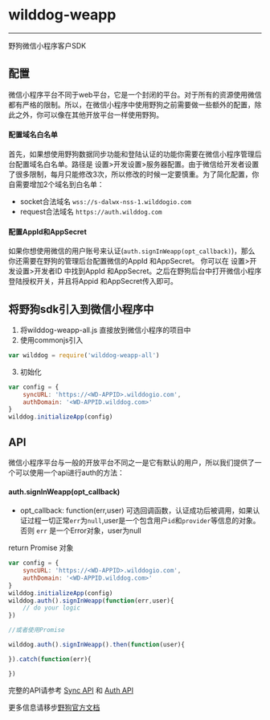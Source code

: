 # wilddog-weapp
----

野狗微信小程序客户SDK

## 配置
微信小程序平台不同于web平台，它是一个封闭的平台。对于所有的资源使用微信都有严格的限制。所以，在微信小程序中使用野狗之前需要做一些额外的配置，除此之外，你可以像在其他开放平台一样使用野狗。

#### 配置域名白名单

首先，如果想使用野狗数据同步功能和登陆认证的功能你需要在微信小程序管理后台配置域名白名单。路径是 设置>开发设置>服务器配置。由于微信给开发者设置了很多限制，每月只能修改3次，所以修改的时候一定要慎重。为了简化配置，你自需要增加2个域名到白名单：

* socket合法域名 `wss://s-dalwx-nss-1.wilddogio.com`
* request合法域名 `https://auth.wilddog.com`

#### 配置AppId和AppSecret

如果你想使用微信的用户账号来认证(`auth.signInWeapp(opt_callback)`)，那么你还需要在野狗的管理后台配置微信的AppId 和AppSecret。
你可以在 设置>开发设置>开发者ID 中找到AppId 和AppSecret。之后在野狗后台中打开微信小程序登陆授权开关，并且将Appid 和AppSecret传入即可。

## 将野狗sdk引入到微信小程序中

1. 将wilddog-weapp-all.js 直接放到微信小程序的项目中
2. 使用commonjs引入

```js
var wilddog = require('wilddog-weapp-all')
```
3. 初始化

```js
var config = {
    syncURL: 'https://<WD-APPID>.wilddogio.com',
    authDomain: '<WD-APPID.wilddog.com>'
}
wilddog.initializeApp(config)
```




## API

微信小程序平台与一般的开放平台不同之一是它有默认的用户，所以我们提供了一个可以使用一个api进行auth的方法：

#### auth.signInWeapp(opt_callback)

* opt_callback: function(err,user) 可选回调函数，认证成功后被调用，如果认证过程一切正常`err`为`null`,user是一个包含用户`id`和`provider`等信息的对象。否则 `err` 是一个Error对象，user为null

return Promise 对象

```js
var config = {
    syncURL: 'https://<WD-APPID>.wilddogio.com',
    authDomain: '<WD-APPID.wilddog.com>'
}
wilddog.initializeApp(config)
wilddog.auth().signInWeapp(function(err,user){
    // do your logic
})

//或者使用Promise

wilddog.auth().signInWeapp().then(function(user){

}).catch(function(err){

})

```
完整的API请参考 [Sync API](https://docs.wilddog.com/api/sync/web/api.html) 和 [Auth API](https://docs.wilddog.com/api/auth/web/Auth.html)

更多信息请移步[野狗官方文档](https://docs.wilddog.com)